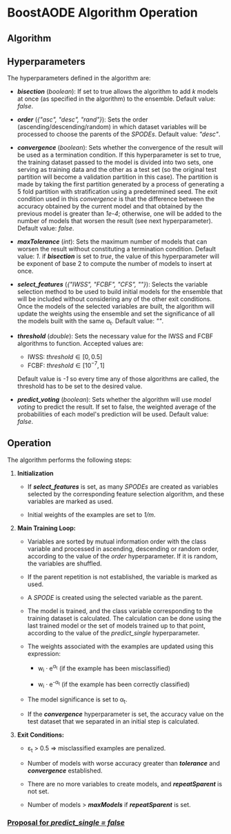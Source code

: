 # BoostAODE Algorithm Operation

## Algorithm

## Hyperparameters

The hyperparameters defined in the algorithm are:

- ***bisection*** (*boolean*): If set to true allows the algorithm to add *k* models at once (as specified in the algorithm) to the ensemble. Default value: *false*.

- ***order*** (*{"asc", "desc", "rand"}*): Sets the order (ascending/descending/random) in which dataset variables will be processed to choose the parents of the *SPODEs*. Default value: *"desc"*.

- ***convergence*** (*boolean*): Sets whether the convergence of the result will be used as a termination condition. If this hyperparameter is set to true, the training dataset passed to the model is divided into two sets, one serving as training data and the other as a test set (so the original test partition will become a validation partition in this case). The partition is made by taking the first partition generated by a process of generating a 5 fold partition with stratification using a predetermined seed. The exit condition used in this *convergence* is that the difference between the accuracy obtained by the current model and that obtained by the previous model is greater than *1e-4*; otherwise, one will be added to the number of models that worsen the result (see next hyperparameter). Default value: *false*.

- ***maxTolerance*** (*int*): Sets the maximum number of models that can worsen the result without constituting a termination condition. Default value: *1*. if ***bisection*** is set to *true*, the value of this hyperparameter will be exponent of base 2 to compute the number of models to insert at once.

- ***select_features*** (*{"IWSS", "FCBF", "CFS", ""}*): Selects the variable selection method to be used to build initial models for the ensemble that will be included without considering any of the other exit conditions. Once the models of the selected variables are built, the algorithm will update the weights using the ensemble and set the significance of all the models built with the same &alpha;<sub>t</sub>. Default value: *""*.

- ***threshold*** (*double*): Sets the necessary value for the IWSS and FCBF algorithms to function. Accepted values are:
  - IWSS: $threshold \in [0, 0.5]$
  - FCBF: $threshold \in [10^{-7}, 1]$

  Default value is *-1* so every time any of those algorithms are called, the threshold has to be set to the desired value.

- ***predict_voting*** (*boolean*): Sets whether the algorithm will use *model voting* to predict the result. If set to false, the weighted average of the probabilities of each model's prediction will be used. Default value: *false*.

## Operation

The algorithm performs the following steps:

1. **Initialization**

    - If ***select_features*** is set, as many *SPODEs* are created as variables selected by the corresponding feature selection algorithm, and these variables are marked as used.

    - Initial weights of the examples are set to *1/m*.

1. **Main Training Loop:**

   - Variables are sorted by mutual information order with the class variable and processed in ascending, descending or random order, according to the value of the *order* hyperparameter. If it is random, the variables are shuffled.

   - If the parent repetition is not established, the variable is marked as used.

   - A *SPODE* is created using the selected variable as the parent.

   - The model is trained, and the class variable corresponding to the training dataset is calculated. The calculation can be done using the last trained model or the set of models trained up to that point, according to the value of the *predict_single* hyperparameter.

   - The weights associated with the examples are updated using this expression:

     - w<sub>i</sub> · e<sup>&alpha;<sub>t</sub></sup> (if the example has been misclassified)

     - w<sub>i</sub> · e<sup>-&alpha;<sub>t</sub></sup> (if the example has been correctly classified)

   - The model significance is set to &alpha;<sub>t</sub>.

   - If the ***convergence*** hyperparameter is set, the accuracy value on the test dataset that we separated in an initial step is calculated.

1. **Exit Conditions:**

   - &epsilon;<sub>t</sub> > 0.5 => misclassified examples are penalized.

   - Number of models with worse accuracy greater than ***tolerance*** and ***convergence*** established.

   - There are no more variables to create models, and ***repeatSparent*** is not set.

   - Number of models > ***maxModels*** if ***repeatSparent*** is set.

### [Proposal for *predict_single = false*](./BoostAODE_train_predict.pdf)
